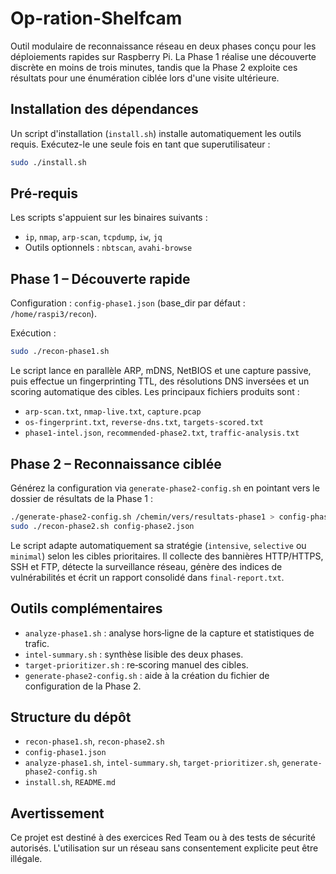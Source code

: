 # Op-ration-Shelfcam

Outil modulaire de reconnaissance réseau en deux phases conçu pour les déploiements rapides sur Raspberry Pi. La Phase 1 réalise une découverte discrète en moins de trois minutes, tandis que la Phase 2 exploite ces résultats pour une énumération ciblée lors d'une visite ultérieure.

## Installation des dépendances

Un script d'installation (`install.sh`) installe automatiquement les outils requis. Exécutez-le une seule fois en tant que superutilisateur :

```bash
sudo ./install.sh
```

## Pré‑requis

Les scripts s'appuient sur les binaires suivants :

- `ip`, `nmap`, `arp-scan`, `tcpdump`, `iw`, `jq`
- Outils optionnels : `nbtscan`, `avahi-browse`

## Phase 1 – Découverte rapide

Configuration : `config-phase1.json` (base_dir par défaut : `/home/raspi3/recon`).

Exécution :

```bash
sudo ./recon-phase1.sh
```

Le script lance en parallèle ARP, mDNS, NetBIOS et une capture passive, puis effectue un fingerprinting TTL, des résolutions DNS inversées et un scoring automatique des cibles. Les principaux fichiers produits sont :

- `arp-scan.txt`, `nmap-live.txt`, `capture.pcap`
- `os-fingerprint.txt`, `reverse-dns.txt`, `targets-scored.txt`
- `phase1-intel.json`, `recommended-phase2.txt`, `traffic-analysis.txt`

## Phase 2 – Reconnaissance ciblée

Générez la configuration via `generate-phase2-config.sh` en pointant vers le dossier de résultats de la Phase 1 :

```bash
./generate-phase2-config.sh /chemin/vers/resultats-phase1 > config-phase2.json
sudo ./recon-phase2.sh config-phase2.json
```

Le script adapte automatiquement sa stratégie (`intensive`, `selective` ou `minimal`) selon les cibles prioritaires. Il collecte des bannières HTTP/HTTPS, SSH et FTP, détecte la surveillance réseau, génère des indices de vulnérabilités et écrit un rapport consolidé dans `final-report.txt`.

## Outils complémentaires

- `analyze-phase1.sh` : analyse hors‑ligne de la capture et statistiques de trafic.
- `intel-summary.sh` : synthèse lisible des deux phases.
- `target-prioritizer.sh` : re‑scoring manuel des cibles.
- `generate-phase2-config.sh` : aide à la création du fichier de configuration de la Phase 2.

## Structure du dépôt

- `recon-phase1.sh`, `recon-phase2.sh`
- `config-phase1.json`
- `analyze-phase1.sh`, `intel-summary.sh`, `target-prioritizer.sh`, `generate-phase2-config.sh`
- `install.sh`, `README.md`

## Avertissement

Ce projet est destiné à des exercices Red Team ou à des tests de sécurité autorisés. L'utilisation sur un réseau sans consentement explicite peut être illégale.

